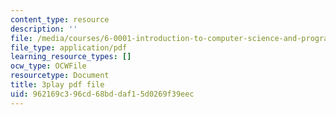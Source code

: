 ```yaml
---
content_type: resource
description: ''
file: /media/courses/6-0001-introduction-to-computer-science-and-programming-in-python-fall-2016/962169c396cd68bddaf15d0269f39eec_4gPwo38MNss.pdf
file_type: application/pdf
learning_resource_types: []
ocw_type: OCWFile
resourcetype: Document
title: 3play pdf file
uid: 962169c3-96cd-68bd-daf1-5d0269f39eec
---
```

